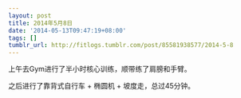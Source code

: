 ```yaml
---
layout: post
title: 2014年5月8日
date: '2014-05-13T09:47:19+08:00'
tags: []
tumblr_url: http://fitlogs.tumblr.com/post/85581938577/2014-5-8
---
```

上午去Gym进行了半小时核心训练，顺带练了肩膀和手臂。

之后进行了靠背式自行车 + 椭圆机 + 坡度走，总过45分钟。
